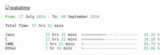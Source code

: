 [![wakatime](https://wakatime.com/badge/user/5970ac98-85fb-4bfd-a7d8-142e7d5bd274.svg)](https://wakatime.com/@5970ac98-85fb-4bfd-a7d8-142e7d5bd274)

<!--START_SECTION:waka-->

```rust
From: 17 July 2024 - To: 09 September 2024

Total Time: 57 hrs 52 mins

Java              25 hrs 15 mins  >>>>>>>>>>>--------------   42.33 %
C                 23 hrs 22 mins  >>>>>>>>>>---------------   39.18 %
YAML              2 hrs 51 mins   >------------------------   04.79 %
Other             1 hr 49 mins    >------------------------   03.04 %
```

<!--END_SECTION:waka-->
